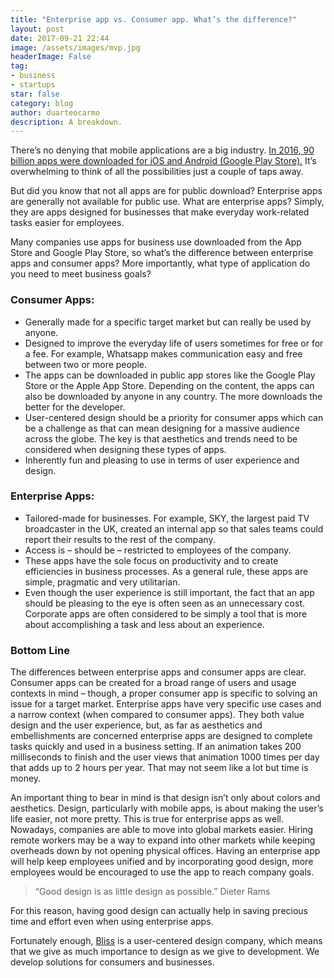 ```yaml
---
title: "Enterprise app vs. Consumer app. What’s the difference?"
layout: post
date: 2017-09-21 22:44
image: /assets/images/mvp.jpg
headerImage: False
tag:
- business
- startups
star: false
category: blog
author: duarteocarmo
description: A breakdown.
---
```


There’s no denying that mobile applications are a big industry. [In 2016, 90 billion apps were downloaded for iOS and Android (Google Play Store).](http://www.businessofapps.com/data/app-statistics/#1) It’s overwhelming to think of all the possibilities just a couple of taps away.

But did you know that not all apps are for public download? Enterprise apps are generally not available for public use. What are enterprise apps? Simply, they are apps designed for businesses that make everyday work-related tasks easier for employees.

Many companies use apps for business use downloaded from the App Store and Google Play Store, so what’s the difference between enterprise apps and consumer apps? More importantly, what type of application do you need to meet business goals?

### **Consumer Apps:**

- Generally made for a specific target market but can really be used by anyone.
- Designed to improve the everyday life of users sometimes for free or for a fee. For example, Whatsapp makes communication easy and free between two or more people.
- The apps can be downloaded in public app stores like the Google Play Store or the Apple App Store. Depending on the content, the apps can also be downloaded by anyone in any country. The more downloads the better for the developer.
- User-centered design should be a priority for consumer apps which can be a challenge as that can mean designing for a massive audience across the globe. The key is that aesthetics and trends need to be considered when designing these types of apps. 
- Inherently fun and pleasing to use in terms of user experience and design.

### **Enterprise Apps:**

- Tailored-made for businesses. For example, SKY, the largest paid TV broadcaster in the UK, created an internal app so that sales teams could report their results to the rest of the company.
- Access is – should be – restricted to employees of the company.
- These apps have the sole focus on productivity and to create efficiencies in business processes. As a general rule, these apps are simple, pragmatic and very utilitarian. 
- Even though the user experience is still important, the fact that an app should be pleasing to the eye is often seen as an unnecessary cost. Corporate apps are often considered to be simply a tool that is more about accomplishing a task and less about an experience.

### **Bottom Line**

The differences between enterprise apps and consumer apps are clear. Consumer apps can be created for a broad range of users and usage contexts in mind – though, a proper consumer app is specific to solving an issue for a target market. Enterprise apps have very specific use cases and a narrow context (when compared to consumer apps). They both value design and the user experience, but, as far as aesthetics and embellishments are concerned enterprise apps are designed to complete tasks quickly and used in a business setting. If an animation takes 200 milliseconds to finish and the user views that animation 1000 times per day that adds up to 2 hours per year. That may not seem like a lot but time is money.

An important thing to bear in mind is that design isn’t only about colors and aesthetics. Design, particularly with mobile apps, is about making the user’s life easier, not more pretty. This is true for enterprise apps as well. Nowadays, companies are able to move into global markets easier. Hiring remote workers may be a way to expand into other markets while keeping overheads down by not opening physical offices. Having an enterprise app will help keep employees unified and by incorporating good design, more employees would be encouraged to use the app to reach company goals. 

> “Good design is as little design as possible.” Dieter Rams

For this reason, having good design can actually help in saving precious time and effort even when using enterprise apps.

Fortunately enough, [Bliss](https://www.blissapplications.com/) is a user-centered design company, which means that we give as much importance to design as we give to development. We develop solutions for consumers and businesses.